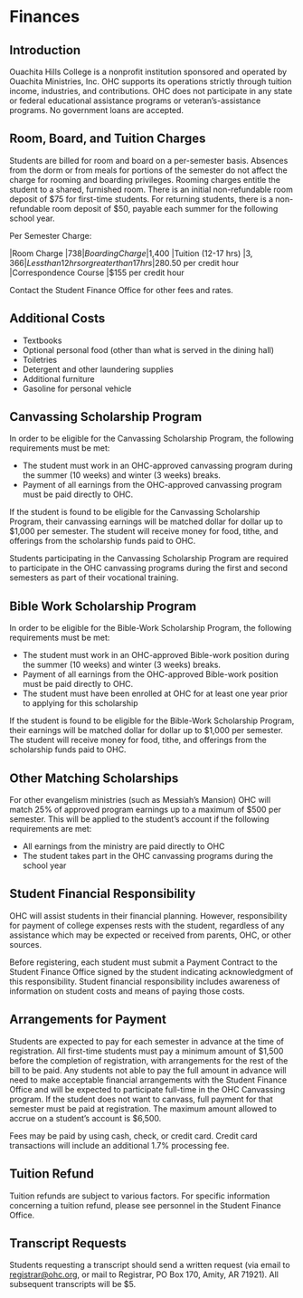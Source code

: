 # Finances
## Introduction

Ouachita Hills College is a nonprofit institution sponsored and operated by Ouachita Ministries, Inc. OHC supports its operations strictly through tuition income, industries, and contributions. OHC does not participate in any state or federal educational assistance programs or veteran’s-assistance programs. No government loans are accepted.

## Room, Board, and Tuition Charges

Students are billed for room and board on a per-semester basis. Absences from the dorm or from meals for portions of the semester do not affect the charge for rooming and boarding privileges. Rooming charges entitle the student to a shared, furnished room. There is an initial non-refundable room deposit of $75 for first-time students. For returning students, there is a non-refundable room deposit of $50, payable each summer for the following school year.

Per Semester Charge:

|Room Charge                            |$738
|Boarding Charge                        |$1,400
|Tuition (12-17 hrs)                    |$3,366
|Less than 12 hrs or greater than 17 hrs|$280.50 per credit hour
|Correspondence Course                  |$155 per credit hour

Contact the Student Finance Office for other fees and rates.

## Additional Costs

* Textbooks
* Optional personal food (other than what is served in the dining hall) 
* Toiletries 
* Detergent and other laundering supplies 
* Additional furniture 
* Gasoline for personal vehicle

## Canvassing Scholarship Program

In order to be eligible for the Canvassing Scholarship Program, the following requirements must be met:

* The student must work in an OHC-approved canvassing program during the summer (10 weeks) and winter (3 weeks) breaks.
* Payment of all earnings from the OHC-approved canvassing program must be paid directly to OHC.

If the student is found to be eligible for the Canvassing Scholarship Program, their canvassing earnings will be matched dollar for dollar up to $1,000 per semester. The student will receive money for food, tithe, and offerings from the scholarship funds paid to OHC.

Students participating in the Canvassing Scholarship Program are required to participate in the OHC canvassing programs during the first and second semesters as part of their vocational training.

## Bible Work Scholarship Program

In order to be eligible for the Bible-Work Scholarship Program, the following requirements must be met:

* The student must work in an OHC-approved Bible-work position during the summer (10 weeks) and winter (3 weeks) breaks.
* Payment of all earnings from the OHC-approved Bible-work position must be paid directly to OHC.
* The student must have been enrolled at OHC for at least one year prior to applying for this scholarship

If the student is found to be eligible for the Bible-Work Scholarship Program, their earnings will be matched dollar for dollar up to $1,000 per semester. The student will receive money for food, tithe, and offerings from the scholarship funds paid to OHC.

## Other Matching Scholarships

For other evangelism ministries (such as Messiah’s Mansion) OHC will match 25% of approved program earnings up to a maximum of $500 per semester. This will be applied to the student’s account if the following requirements are met:

* All earnings from the ministry are paid directly to OHC 
* The student takes part in the OHC canvassing programs during the school year

## Student Financial Responsibility

OHC will assist students in their financial planning. However, responsibility for payment of college expenses rests with the student, regardless of any assistance which may be expected or received from parents, OHC, or other sources.

Before registering, each student must submit a Payment Contract to the Student Finance Office signed by the student indicating acknowledgment of this responsibility. Student financial responsibility includes awareness of information on student costs and means of paying those costs.

## Arrangements for Payment

Students are expected to pay for each semester in advance at the time of registration. All first-time students must pay a minimum amount of $1,500 before the completion of registration, with arrangements for the rest of the bill to be paid. Any students not able to pay the full amount in advance will need to make acceptable financial arrangements with the Student Finance Office and will be expected to participate full-time in the OHC Canvassing program. If the student does not want to canvass, full payment for that semester must be paid at registration. The maximum amount allowed to accrue on a student’s account is $6,500. 

Fees may be paid by using cash, check, or credit card. Credit card transactions will include an additional 1.7% processing fee.

## Tuition Refund

Tuition refunds are subject to various factors. For specific information concerning a tuition refund, please see personnel in the Student Finance Office.

## Transcript Requests

Students requesting a transcript should send a written request (via email to registrar@ohc.org, or mail to Registrar, PO Box 170, Amity, AR 71921). All subsequent transcripts will be $5.